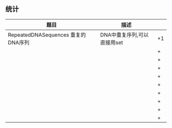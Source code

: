 ## 统计

| 题目  | 描述 |    |
|---|  ---  | --- |
| RepeatedDNASequences 重复的DNA序列  | DNA中重复序列,可以直接用set  | +1 |
|   |   | +  |
|   |   | +  |
|   |   | +  |
|   |   | +  |
|   |   | +  |
|   |   | +  |
|   |   | +  |
|   |   | +  |
|   |   | +  |







